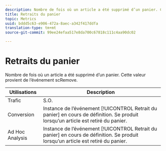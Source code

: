 ```yaml
---
description: Nombre de fois où un article a été supprimé d’un panier. Cette valeur provient de l’événement scRemove.
title: Retraits du panier
topic: Metrics
uuid: bddd5c63-e906-472a-8aec-a342f417ddfa
translation-type: tm+mt
source-git-commit: 99ee24efaa517e8da700c67818c111c4aa90dc02

---
```



# Retraits du panier

Nombre de fois où un article a été supprimé d’un panier. Cette valeur provient de l’événement scRemove.

| Utilisations | Description |
|---|---|
| Trafic | S.O. |
| Conversion | Instance de l’événement [!UICONTROL Retrait du panier] en cours de définition. Se produit lorsqu’un article est retiré du panier. |
| Ad Hoc Analysis | Instance de l’événement [!UICONTROL Retrait du panier] en cours de définition. Se produit lorsqu’un article est retiré du panier. |

